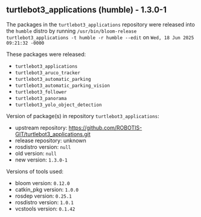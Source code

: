 ## turtlebot3_applications (humble) - 1.3.0-1

The packages in the `turtlebot3_applications` repository were released into the `humble` distro by running `/usr/bin/bloom-release turtlebot3_applications -t humble -r humble --edit` on `Wed, 18 Jun 2025 09:21:32 -0000`

These packages were released:
- `turtlebot3_applications`
- `turtlebot3_aruco_tracker`
- `turtlebot3_automatic_parking`
- `turtlebot3_automatic_parking_vision`
- `turtlebot3_follower`
- `turtlebot3_panorama`
- `turtlebot3_yolo_object_detection`

Version of package(s) in repository `turtlebot3_applications`:

- upstream repository: https://github.com/ROBOTIS-GIT/turtlebot3_applications.git
- release repository: unknown
- rosdistro version: `null`
- old version: `null`
- new version: `1.3.0-1`

Versions of tools used:

- bloom version: `0.12.0`
- catkin_pkg version: `1.0.0`
- rosdep version: `0.25.1`
- rosdistro version: `1.0.1`
- vcstools version: `0.1.42`


